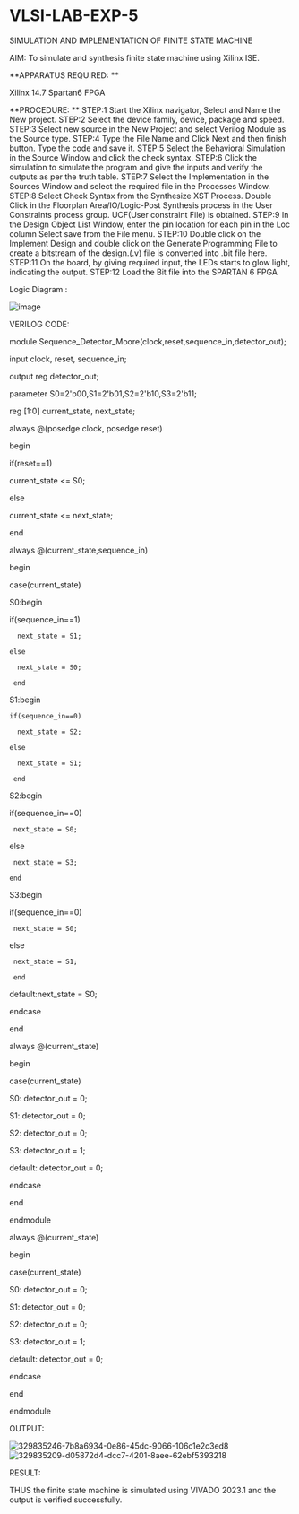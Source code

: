 # VLSI-LAB-EXP-5
SIMULATION AND IMPLEMENTATION OF FINITE STATE MACHINE

AIM: To simulate and synthesis finite state machine using Xilinx ISE.

**APPARATUS REQUIRED: **

Xilinx 14.7 
Spartan6 FPGA

**PROCEDURE: **
STEP:1 Start the Xilinx navigator, Select and Name the New project.
STEP:2 Select the device family, device, package and speed. 
STEP:3 Select new source in the New Project and select Verilog Module as the Source type. 
STEP:4 Type the File Name and Click Next and then finish button. Type the code and save it. 
STEP:5 Select the Behavioral Simulation in the Source Window and click the check syntax. 
STEP:6 Click the simulation to simulate the program and give the inputs and verify the outputs as per the truth table. 
STEP:7 Select the Implementation in the Sources Window and select the required file in the Processes Window. 
STEP:8 Select Check Syntax from the Synthesize XST Process. Double Click in the Floorplan Area/IO/Logic-Post Synthesis process in the User Constraints process group. UCF(User constraint File) is obtained. 
STEP:9 In the Design Object List Window, enter the pin location for each pin in the Loc column Select save from the File menu. 
STEP:10 Double click on the Implement Design and double click on the Generate Programming File to create a bitstream of the design.(.v) file is converted into .bit file here. 
STEP:11 On the board, by giving required input, the LEDs starts to glow light, indicating the output.
STEP:12 Load the Bit file into the SPARTAN 6 FPGA 

Logic Diagram :

![image](https://github.com/navaneethans/VLSI-LAB-EXP-5/assets/6987778/34ec5d63-2b3b-4511-81ef-99f4572d5869)



VERILOG CODE:

module Sequence_Detector_Moore(clock,reset,sequence_in,detector_out);

input clock, reset, sequence_in; 

output reg detector_out; 

parameter  S0=2'b00,S1=2'b01,S2=2'b10,S3=2'b11;

reg [1:0] current_state, next_state; 

always @(posedge clock, posedge reset)

begin

 if(reset==1) 
 
 current_state <= S0;
 
 else
 
 current_state <= next_state; 

end 

always @(current_state,sequence_in)

begin

case(current_state) 
 	
  S0:begin
	
  if(sequence_in==1)
  
      next_state = S1;
  	
    else
   	
      next_state = S0;
 	
     end
 	
  S1:begin
  
    if(sequence_in==0)
   
      next_state = S2;
  	
    else
   
      next_state = S1;
 	
     end
  
  S2:begin
  
   if(sequence_in==0)
   
     next_state = S0;
 	
   else
   
     next_state = S3;
    
    end 
  
  S3:begin
  
   if(sequence_in==0)
   
     next_state = S0;
  
   else
   
     next_state = S1;
     
     end
	
 default:next_state = S0;

endcase

end

always @(current_state)

begin 

 case(current_state) 
 
  S0:   detector_out = 0;
 
  S1:   detector_out = 0;
 
  S2:  detector_out = 0;
 
  S3:  detector_out = 1;
 
  default:  detector_out = 0;
 
 endcase

end 

endmodule

always @(current_state)

begin 

 case(current_state) 
 
  S0:   detector_out = 0;
 
  S1:   detector_out = 0;
 
  S2:  detector_out = 0;
 
  S3:  detector_out = 1;
 
  default:  detector_out = 0;
 
 endcase

end 

endmodule

OUTPUT:

![329835246-7b8a6934-0e86-45dc-9066-106c1e2c3ed8](https://github.com/yogiyazh/VLSI-LAB-EXP-5/assets/159939338/1c1c9722-fb9b-4e1d-8583-a4d09c1a846f)
![329835209-d05872d4-dcc7-4201-8aee-62ebf5393218](https://github.com/yogiyazh/VLSI-LAB-EXP-5/assets/159939338/385497f3-126f-4b3e-85b8-64330ae1ead8)




RESULT:

THUS the finite state machine is simulated using VIVADO 2023.1 and the output is verified successfully.



